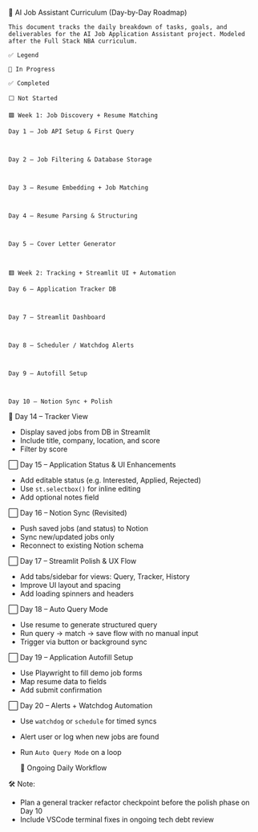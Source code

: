 📅 AI Job Assistant Curriculum (Day-by-Day Roadmap)

    This document tracks the daily breakdown of tasks, goals, and deliverables for the AI Job Application Assistant project. Modeled after the Full Stack NBA curriculum.

    ✅ Legend

    🔄 In Progress

    ✅ Completed

    ⬜️ Not Started

    🟩 Week 1: Job Discovery + Resume Matching

    Day 1 – Job API Setup & First Query



    Day 2 – Job Filtering & Database Storage



    Day 3 – Resume Embedding + Job Matching



    Day 4 – Resume Parsing & Structuring



    Day 5 – Cover Letter Generator



    🟥 Week 2: Tracking + Streamlit UI + Automation

    Day 6 – Application Tracker DB



    Day 7 – Streamlit Dashboard



    Day 8 – Scheduler / Watchdog Alerts



    Day 9 – Autofill Setup



    Day 10 – Notion Sync + Polish

🔄 Day 14 – Tracker View  
- Display saved jobs from DB in Streamlit  
- Include title, company, location, and score  
- Filter by score  

⬜️ Day 15 – Application Status & UI Enhancements  
- Add editable status (e.g. Interested, Applied, Rejected)  
- Use `st.selectbox()` for inline editing  
- Add optional notes field  

⬜️ Day 16 – Notion Sync (Revisited)  
- Push saved jobs (and status) to Notion  
- Sync new/updated jobs only  
- Reconnect to existing Notion schema  

⬜️ Day 17 – Streamlit Polish & UX Flow  
- Add tabs/sidebar for views: Query, Tracker, History  
- Improve UI layout and spacing  
- Add loading spinners and headers  

⬜️ Day 18 – Auto Query Mode  
- Use resume to generate structured query  
- Run query → match → save flow with no manual input  
- Trigger via button or background sync  

⬜️ Day 19 – Application Autofill Setup  
- Use Playwright to fill demo job forms  
- Map resume data to fields  
- Add submit confirmation  

⬜️ Day 20 – Alerts + Watchdog Automation  
- Use `watchdog` or `schedule` for timed syncs  
- Alert user or log when new jobs are found  
- Run `Auto Query Mode` on a loop


    🔁 Ongoing Daily Workflow

🛠️ Note:
- Plan a general tracker refactor checkpoint before the polish phase on Day 10
- Include VSCode terminal fixes in ongoing tech debt review
